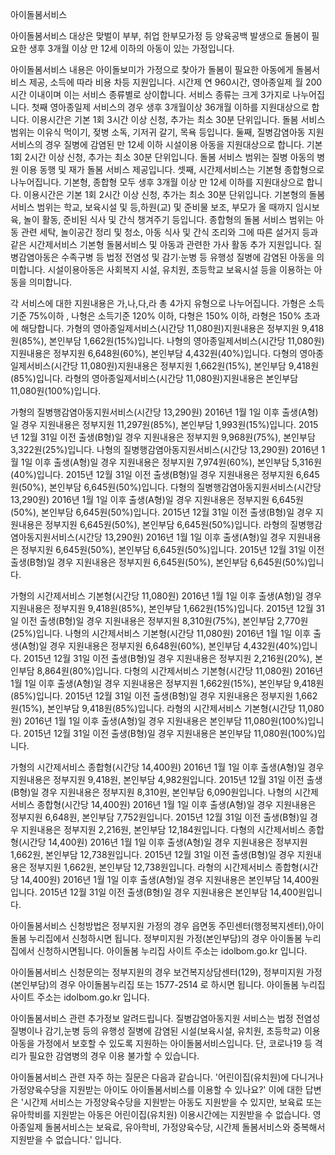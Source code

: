 아이돌봄서비스

아이돌봄서비스 대상은 맞벌이 부부, 취업 한부모가정 등 양육공백 발생으로 돌봄이 필요한 생후 3개월 이상 만 12세 이하의 아동이 있는 가정입니다.

아이돌봄서비스 내용은 아이돌보미가 가정으로 찾아가 돌봄이 필요한 아동에게 돌봄서비스 제공, 소득에 따라 비용 차등 지원입니다. 시간제 연 960시간, 영아종일제 월 200시간 이내이며 이는 서비스 종류별로 상이합니다.
서비스 종류는 크게 3가지로 나누어집니다.
첫째 영아종일제 서비스의 경우 생후 3개월이상 36개월 이하를 지원대상으로 합니다. 이용시간은 기본 1회 3시간 이상 신청, 추가는 최소 30분 단위입니다. 돌봄 서비스 범위는 이유식 먹이기, 젖병 소독, 기저귀 갈기, 목욕 등입니다.
둘째, 질병감염아동 지원서비스의 경우 질병에 감염된 만 12세 이하 시설이용 아동을 지원대상으로 합니다. 기본 1회 2시간 이상 신청, 추가는 최소 30분 단위입니다. 돌봄 서비스 범위는 질병 아동의 병원 이용 동행 및 재가 돌봄 서비스 제공입니다.
셋째, 시간제서비스는 기본형 종합형으로 나누어집니다. 기본형, 종합형 모두 생후 3개월 이상 만 12세 이하를 지원대상으로 합니다. 이용시간은 기본 1회 2시간 이상 신청, 추가는 최소 30분 단위입니다. 기본형의 돌봄 서비스 범위는  학교, 보육시설 및 등,하원(교) 및 준비물 보조, 부모가 올 때까지 임시보육, 놀이 활동, 준비된 식사 및 간식 챙겨주기 등입니다.
종합형의 돌봄 서비스 범위는 아동 관련 세탁, 놀이공간 정리 및 청소, 아동 식사 및 간식 조리와 그에 따른 설거지 등과 같은 시간제서비스 기본형 돌봄서비스 및 아동과 관련한 가사 활동 추가 지원입니다.
질병감염아동은 수족구병 등 법정 전염성 및 감기·눈병 등 유행성 질병에 감염된 아동을 의미합니다.
시설이용아동은 사회복지 시설, 유치원, 초등학교 보육시설 등을 이용하는 아동을 의미합니다.

각 서비스에 대한 지원내용은 가,나,다,라 총 4가지 유형으로 나누어집니다.
가형은 소득기준 75%이하 , 나형은 소득기준 120% 이하, 다형은 150% 이하, 라형은 150% 초과에 해당합니다.
가형의 영아종일제서비스(시간당 11,080원)지원내용은 정부지원 9,418원(85%), 본인부담 1,662원(15%)입니다.
나형의 영아종일제서비스(시간당 11,080원)지원내용은 정부지원 6,648원(60%), 본인부담 4,432원(40%)입니다.
다형의 영아종일제서비스(시간당 11,080원)지원내용은 정부지원 1,662원(15%), 본인부담 9,418원(85%)입니다.
라형의 영아종일제서비스(시간당 11,080원)지원내용은 본인부담 11,080원(100%)입니다.

가형의 질병행감염아동지원서비스(시간당 13,290원) 2016년 1월 1일 이후 출생(A형)일 경우 지원내용은 정부지원 11,297원(85%), 본인부담 1,993원(15%)입니다. 2015년 12월 31일 이전 출생(B형)일 경우 지원내용은 정부지원 9,968원(75%), 본인부담 3,322원(25%)입니다.
나형의 질병행감염아동지원서비스(시간당 13,290원) 2016년 1월 1일 이후 출생(A형)일 경우 지원내용은 정부지원 7,974원(60%), 본인부담 5,316원(40%)입니다. 2015년 12월 31일 이전 출생(B형)일 경우 지원내용은 정부지원 6,645원(50%), 본인부담 6,645원(50%)입니다.
다형의 질병행감염아동지원서비스(시간당 13,290원) 2016년 1월 1일 이후 출생(A형)일 경우 지원내용은 정부지원 6,645원(50%), 본인부담 6,645원(50%)입니다. 2015년 12월 31일 이전 출생(B형)일 경우 지원내용은 정부지원 6,645원(50%), 본인부담 6,645원(50%)입니다.
라형의 질병행감염아동지원서비스(시간당 13,290원) 2016년 1월 1일 이후 출생(A형)일 경우 지원내용은 정부지원 6,645원(50%), 본인부담 6,645원(50%)입니다. 2015년 12월 31일 이전 출생(B형)일 경우 지원내용은 정부지원 6,645원(50%), 본인부담 6,645원(50%)입니다.

가형의 시간제서비스 기본형(시간당 11,080원) 2016년 1월 1일 이후 출생(A형)일 경우 지원내용은 정부지원 9,418원(85%), 본인부담 1,662원(15%)입니다. 2015년 12월 31일 이전 출생(B형)일 경우 지원내용은 정부지원 8,310원(75%), 본인부담 2,770원(25%)입니다.
나형의 시간제서비스 기본형(시간당 11,080원) 2016년 1월 1일 이후 출생(A형)일 경우 지원내용은 정부지원 6,648원(60%), 본인부담 4,432원(40%)입니다. 2015년 12월 31일 이전 출생(B형)일 경우 지원내용은 정부지원 2,216원(20%), 본인부담 8,864원(80%)입니다.
다형의 시간제서비스 기본형(시간당 11,080원) 2016년 1월 1일 이후 출생(A형)일 경우 지원내용은 정부지원 1,662원(15%), 본인부담 9,418원(85%)입니다. 2015년 12월 31일 이전 출생(B형)일 경우 지원내용은 정부지원 1,662원(15%), 본인부담 9,418원(85%)입니다.
라형의 시간제서비스 기본형(시간당 11,080원) 2016년 1월 1일 이후 출생(A형)일 경우 지원내용은 본인부담 11,080원(100%)입니다. 2015년 12월 31일 이전 출생(B형)일 경우 지원내용은 본인부담 11,080원(100%)입니다.

가형의 시간제서비스 종합형(시간당 14,400원) 2016년 1월 1일 이후 출생(A형)일 경우 지원내용은 정부지원 9,418원, 본인부담 4,982원입니다. 2015년 12월 31일 이전 출생(B형)일 경우 지원내용은 정부지원 8,310원, 본인부담 6,090원입니다.
나형의 시간제서비스 종합형(시간당 14,400원) 2016년 1월 1일 이후 출생(A형)일 경우 지원내용은 정부지원 6,648원, 본인부담 7,752원입니다. 2015년 12월 31일 이전 출생(B형)일 경우 지원내용은 정부지원 2,216원, 본인부담 12,184원입니다.
다형의 시간제서비스 종합형(시간당 14,400원) 2016년 1월 1일 이후 출생(A형)일 경우 지원내용은 정부지원 1,662원, 본인부담 12,738원입니다. 2015년 12월 31일 이전 출생(B형)일 경우 지원내용은 정부지원 1,662원, 본인부담 12,738원입니다.
라형의 시간제서비스 종합형(시간당 14,400원) 2016년 1월 1일 이후 출생(A형)일 경우 지원내용은 본인부담 14,400원입니다. 2015년 12월 31일 이전 출생(B형)일 경우 지원내용은 본인부담 14,400원입니다.

아이돌봄서비스 신청방법은 정부지원 가정의 경우 읍면동 주민센터(행정복지센터),아이돌봄 누리집에서 신청하시면 됩니다. 정부미지원 가정(본인부담)의 경우 아이돌봄 누리집에서 신청하시면됩니다.
아이돌봄 누리집 사이트 주소는 idolbom.go.kr 입니다.

아이돌봄서비스 신청문의는 정부지원의 경우 보건복지상담센터(129), 정부미지원 가정(본인부담)의 경우 아이돌봄누리집 또는 1577-2514 로 하시면 됩니다.
아이돌봄 누리집 사이트 주소는 idolbom.go.kr 입니다.

아이돌봄서비스 관련 추가정보 알려드립니다.
질병감염아동지원 서비스는 법정 전염성 질병이나 감기,눈병 등의 유행성 질병에 감염된 시설(보육시설, 유치원, 초등학교) 이용 아동을 가정에서 보호할 수 있도록 지원하는 아이돌봄서비스입니다.
단, 코로나19 등 격리가 필요한 감염병의 경우 이용 불가할 수 있습니다.

아이돌봄서비스 관련 자주 하는 질문은 다음과 같습니다.
'어린이집(유치원)에 다니거나 가정양육수당을 지원받는 아이도 아이돌봄서비스를 이용할 수 있나요?' 이에 대한 답변은 '시간제 서비스는 가정양육수당을 지원받는 아동도 지원받을 수 있지만, 보육료 또는 유아학비를 지원받는 아동은 어린이집(유치원) 이용시간에는 지원받을 수 없습니다. 영아종일제 돌봄서비스는 보육료, 유아학비, 가정양육수당, 시간제 돌봄서비스와 중복해서 지원받을 수 없습니다.' 입니다.